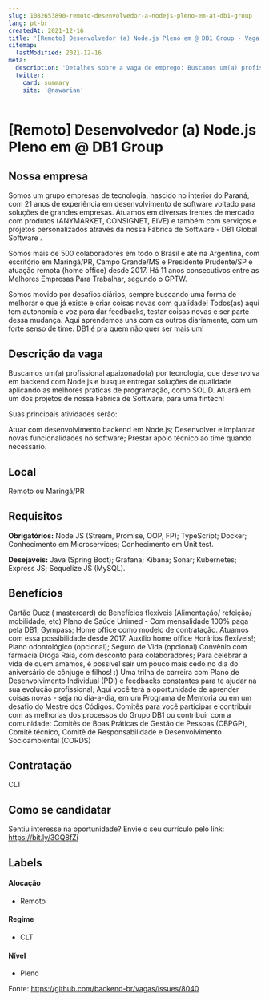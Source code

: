 ```yaml
---
slug: 1082653890-remoto-desenvolvedor-a-nodejs-pleno-em-at-db1-group
lang: pt-br
createdAt: 2021-12-16
title: '[Remoto] Desenvolvedor (a) Node.js Pleno em @ DB1 Group - Vaga de Emprego'
sitemap:
  lastModified: 2021-12-16
meta:
  description: 'Detalhes sobre a vaga de emprego: Buscamos um(a) profissional apaixonado(a) por tecnologia, que desenvolva em backend com Node.js e busque entregar soluções de qualidade aplicando as melhores práticas de programação, como SOLID. Atuará em um dos projetos de nossa Fábrica de Software, para uma fintech! Suas principais atividades serão: Atuar com desenvolvimento backend em Node.js; Desenvolver e implantar novas funcionalidades no software; Prestar apoio técnico ao time quando necessário.'
  twitter:
    card: summary
    site: '@nawarian'
---
```


# [Remoto] Desenvolvedor (a) Node.js Pleno em @ DB1 Group

## Nossa empresa

Somos um grupo empresas de tecnologia, nascido no interior do Paraná, com 21 anos de experiência em desenvolvimento de software voltado para soluções de grandes empresas. Atuamos em diversas frentes de mercado: com produtos (ANYMARKET, CONSIGNET, EIVE) e também com serviços e projetos personalizados através da nossa Fábrica de Software - DB1 Global Software . 

Somos mais de 500 colaboradores em todo o Brasil e até na Argentina, com escritório em Maringá/PR, Campo Grande/MS e Presidente Prudente/SP e atuação remota (home office) desde 2017. Há 11 anos consecutivos entre as Melhores Empresas Para Trabalhar, segundo o GPTW. 

Somos movido por desafios diários, sempre buscando uma forma de melhorar o que já existe e criar coisas novas com qualidade! Todos(as) aqui tem autonomia e voz para dar feedbacks, testar coisas novas e ser parte dessa mudança. Aqui aprendemos uns com os outros diariamente, com um forte senso de time. DB1 é pra quem não quer ser mais um!


## Descrição da vaga

Buscamos um(a) profissional apaixonado(a) por tecnologia, que desenvolva em backend com Node.js e busque entregar soluções de qualidade aplicando as melhores práticas de programação, como SOLID. Atuará em um dos projetos de nossa Fábrica de Software, para uma fintech!

Suas principais atividades serão:

Atuar com desenvolvimento backend em Node.js;
Desenvolver e implantar novas funcionalidades no software;
Prestar apoio técnico ao time quando necessário.


## Local

Remoto ou Maringá/PR

## Requisitos

**Obrigatórios:**
Node JS (Stream, Promise, OOP, FP);
TypeScript;
Docker;
Conhecimento em Microservices;
Conhecimento em Unit test.

**Desejáveis:**
Java (Spring Boot);
Grafana;
Kibana;
Sonar;
Kubernetes;
Express JS;
Sequelize JS (MySQL).

## Benefícios

Cartão Ducz ( mastercard) de Benefícios flexíveis (Alimentação/ refeição/ mobilidade, etc)
Plano de Saúde Unimed - Com mensalidade 100% paga pela DB1;
Gympass;
Home office como modelo de contratação. Atuamos com essa possibilidade desde 2017.
Auxílio home office
Horários flexíveis!;
Plano odontológico (opcional);
Seguro de Vida (opcional)
Convênio com farmácia Droga Raia, com desconto para colaboradores;
Para celebrar a vida de quem amamos, é possível sair um pouco mais cedo no dia do aniversário de cônjuge e filhos! :)
Uma trilha de carreira com Plano de Desenvolvimento Individual (PDI) e feedbacks constantes para te ajudar na sua evolução profissional;
Aqui você terá a oportunidade de aprender coisas novas - seja no dia-a-dia, em um Programa de Mentoria ou em um desafio do Mestre dos Códigos.
Comitês para você participar e contribuir com as melhorias dos processos do Grupo DB1 ou contribuir com a comunidade: Comitês de Boas Práticas de Gestão de Pessoas (CBPGP), Comitê técnico, Comitê de Responsabilidade e Desenvolvimento Socioambiental (CORDS)

## Contratação

CLT

## Como se candidatar

Sentiu interesse na oportunidade? Envie o seu currículo pelo link: https://bit.ly/3GQ8fZi


## Labels

#### Alocação
- Remoto

#### Regime
- CLT

#### Nível
- Pleno


Fonte: https://github.com/backend-br/vagas/issues/8040